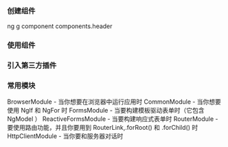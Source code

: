 ### 创建组件

ng g component components.header

### 使用组件

<app-header></app-header>

### 引入第三方插件

### 常用模块

BrowserModule - 当你想要在浏览器中运行应用时
CommonModule - 当你想要使用 NgIf 和 NgFor 时
FormsModule - 当要构建模板驱动表单时（它包含 NgModel ）
ReactiveFormsModule - 当要构建响应式表单时
RouterModule - 要使用路由功能，并且你要用到 RouterLink,.forRoot() 和 .forChild() 时
HttpClientModule - 当你要和服务器对话时
